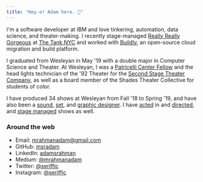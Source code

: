```yaml
---
title: "Hey-o! Adam here. 👋"
---
```

I'm a software developer at IBM and love tinkering, automation, data science, and theater-making. I recently stage-managed [Really Really Gorgeous](https://www.nytimes.com/2020/02/03/theater/really-really-gorgeous-review.html) at [The Tank NYC](https://https://thetanknyc.org/) and worked with [Buildly](https://buildly.io/), an open-source cloud migration and build platform.

I graduated from Wesleyan in May '19 with a double major in Computer Science and Theater. At Wesleyan, I was a [Patricelli Center Fellow](https://www.wesleyan.edu/patricelli/) and the head lights technician of the '92 Theater for the [Second Stage Theater Company](https://www.2ndstage.org), as well as a board member of the Shades Theater Collective for students of color.

I have produced 34 shows at Wesleyan from Fall '18 to Spring '19, and have also been a [sound](http://wesleyanargus.com/2018/11/12/edith-contrasts-childhood-innocence-and-angst-to-dramatic-effect/), [set](https://www.2ndstage.org/la-violecion-of-my-papiyon), and [graphic designer](https://www.facebook.com/rhinowes/). I have [acted](http://wesleyanargus.com/2018/05/07/life-is-a-dream-explores-freedom-fate-and-family/) in and [directed](https://www.2ndstage.org/disgraced), and [stage managed](https://www.wesleyan.edu/cfa/events/2019/03-2019/03062019-action.html) shows as well.

### Around the web

- Email: [mrahmanadam@gmail.com](mailto:ar[AT]adamr[DOT]io)
- GitHub: [msradam](https://github.com/msradam)
- LinkedIn: [adamsrahman](https://linkedin.com/in/adamsrahman)
- Medium: [@mrahmanadam](https://medium.com/@mrahmanadam)
- Twitter: [@seriffic](https://twitter.com/seriffic)
- Instagram: [@seriffic](https://instagram.com/seriffic)